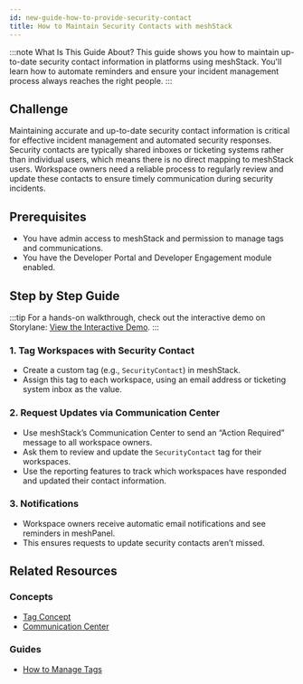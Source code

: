 ```yaml
---
id: new-guide-how-to-provide-security-contact
title: How to Maintain Security Contacts with meshStack
---
```


:::note What Is This Guide About?
This guide shows you how to maintain up-to-date security contact information in platforms using meshStack. You'll learn how to automate reminders and ensure your incident management process always reaches the right people.
:::

## Challenge

Maintaining accurate and up-to-date security contact information is critical for effective incident management and automated security responses. Security contacts are typically shared inboxes or ticketing systems rather than individual users, which means there is no direct mapping to meshStack users. Workspace owners need a reliable process to regularly review and update these contacts to ensure timely communication during security incidents.

## Prerequisites

- You have admin access to meshStack and permission to manage tags and communications.
- You have the Developer Portal and Developer Engagement module enabled.

## Step by Step Guide

:::tip
For a hands-on walkthrough, check out the interactive demo on Storylane: [View the Interactive Demo](https://app.storylane.io/share/hzzabrqbgthk).
:::

### 1. Tag Workspaces with Security Contact

- Create a custom tag (e.g., `SecurityContact`) in meshStack.
- Assign this tag to each workspace, using an email address or ticketing system inbox as the value.

### 2. Request Updates via Communication Center

- Use meshStack’s Communication Center to send an “Action Required” message to all workspace owners.
- Ask them to review and update the `SecurityContact` tag for their workspaces.
- Use the reporting features to track which workspaces have responded and updated their contact information.

### 3. Notifications

- Workspace owners receive automatic email notifications and see reminders in meshPanel.
- This ensures requests to update security contacts aren’t missed.

## Related Resources

### Concepts

- [Tag Concept](concepts/tag.md)
- [Communication Center](concepts/communication.md)

### Guides

- [How to Manage Tags](new-guide-how-to-manage-tags.md)
